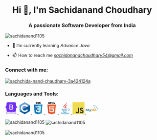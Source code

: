 <h1 align="center">Hi 👋, I'm Sachidanand Choudhary</h1>
<h3 align="center">A passionate Software Developer from India</h3>

<p align="left"> <img src="https://komarev.com/ghpvc/?username=sachidanand1105&label=Profile%20views&color=0e75b6&style=flat" alt="sachidanand1105" /> </p>

- 🌱 I’m currently learning *Advance Java*

- 📫 How to reach me *sachidanandchaudhary54@gmail.com*

<h3 align="left">Connect with me:</h3>
<p align="left">
<a href="https://linkedin.com/in/sachchida-nand-chaudhary-3a424124a" target="blank"><img align="center" src="https://raw.githubusercontent.com/rahuldkjain/github-profile-readme-generator/master/src/images/icons/Social/linked-in-alt.svg" alt="sachchida-nand-chaudhary-3a424124a" height="30" width="40" /></a>
</p>

<h3 align="left">Languages and Tools:</h3>
<p align="left"> <a href="https://getbootstrap.com" target="_blank" rel="noreferrer"> <img src="https://raw.githubusercontent.com/devicons/devicon/master/icons/bootstrap/bootstrap-plain-wordmark.svg" alt="bootstrap" width="40" height="40"/> </a> <a href="https://www.cprogramming.com/" target="_blank" rel="noreferrer"> <img src="https://raw.githubusercontent.com/devicons/devicon/master/icons/c/c-original.svg" alt="c" width="40" height="40"/> </a> <a href="https://www.w3schools.com/css/" target="_blank" rel="noreferrer"> <img src="https://raw.githubusercontent.com/devicons/devicon/master/icons/css3/css3-original-wordmark.svg" alt="css3" width="40" height="40"/> </a> <a href="https://www.w3.org/html/" target="_blank" rel="noreferrer"> <img src="https://raw.githubusercontent.com/devicons/devicon/master/icons/html5/html5-original-wordmark.svg" alt="html5" width="40" height="40"/> </a> <a href="https://www.java.com" target="_blank" rel="noreferrer"> <img src="https://raw.githubusercontent.com/devicons/devicon/master/icons/java/java-original.svg" alt="java" width="40" height="40"/> </a> <a href="https://developer.mozilla.org/en-US/docs/Web/JavaScript" target="_blank" rel="noreferrer"> <img src="https://raw.githubusercontent.com/devicons/devicon/master/icons/javascript/javascript-original.svg" alt="javascript" width="40" height="40"/> </a> <a href="https://www.mysql.com/" target="_blank" rel="noreferrer"> <img src="https://raw.githubusercontent.com/devicons/devicon/master/icons/mysql/mysql-original-wordmark.svg" alt="mysql" width="40" height="40"/> </a> </p>

<p><img align="left" src="https://github-readme-stats.vercel.app/api/top-langs?username=sachidanand1105&show_icons=true&locale=en&layout=compact" alt="sachidanand1105" /></p>

<p>&nbsp;<img align="center" src="https://github-readme-stats.vercel.app/api?username=sachidanand1105&show_icons=true&locale=en" alt="sachidanand1105" /></p>

<p><img align="center" src="https://github-readme-streak-stats.herokuapp.com/?user=sachidanand1105&" alt="sachidanand1105" /></p>
